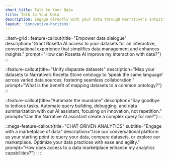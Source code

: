 ```yaml
---
short_title: Talk to Your Data
title: Talk to Your Data
description: Engage directly with your data through Narrative's intuitive chat interface, streamline the data query process, and enhance collaboration.
layout: 'innovative-horizons'
---
```


::item-grid
::feature-callout{title="Empower data dialogue" description="Grant Rosetta AI access to your datasets for an interactive, conversational experience that simplifies data management and enhances insights." prompt="How can Rosetta AI improve my interaction with data?"}
::

::feature-callout{title="Unify disparate datasets" description="Map your datasets to Narrative’s Rosetta Stone ontology to ‘speak the same language’ across varied data sources, fostering seamless collaboration." prompt="What is the benefit of mapping datasets to a common ontology?"}
::

::feature-callout{title="Automate the mundane" description="Say goodbye to tedious tasks. Automate query building, debugging, and data summarization with our AI assistant, focusing on innovation, not repetition." prompt="Can the Narrative AI assistant create a complex query for me?"}
::

::mega-feature-callout{title="CHAT-DRIVEN ANALYTICS" subtitle="Engage with a marketplace of data" description="Use our conversational platform as your starting point to query your data, compare datasets, or explore our marketplace. Optimize your data practices with ease and agility." prompt="How does access to a data marketplace enhance my analytics capabilities?"}
::
::
